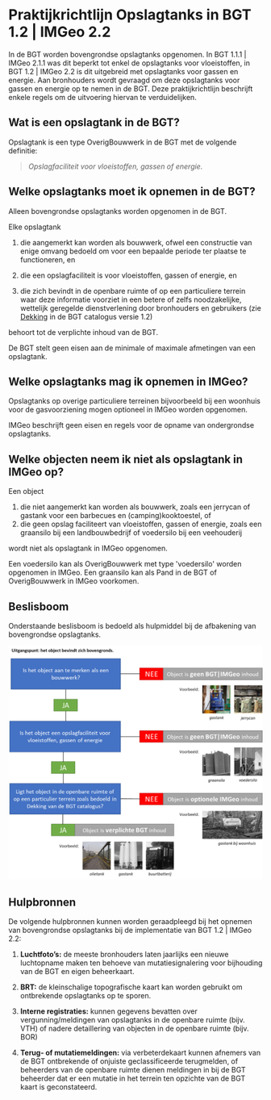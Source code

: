 # Praktijkrichtlijn Opslagtanks in BGT 1.2 | IMGeo 2.2

In de BGT worden bovengrondse opslagtanks opgenomen. In BGT 1.1.1 | IMGeo 2.1.1
was dit beperkt tot enkel de opslagtanks voor vloeistoffen, in BGT
1.2 | IMGeo 2.2 is dit uitgebreid met opslagtanks voor gassen en energie. Aan
bronhouders wordt gevraagd om deze opslagtanks voor gassen en energie op te
nemen in de BGT. Deze praktijkrichtlijn beschrijft enkele regels om de
uitvoering hiervan te verduidelijken.

## Wat is een opslagtank in de BGT?


Opslagtank is een type OverigBouwwerk in de BGT met de volgende definitie:

>   *Opslagfaciliteit voor vloeistoffen, gassen of energie.*

## Welke opslagtanks moet ik opnemen in de BGT?


Alleen bovengrondse opslagtanks worden opgenomen in de BGT.

Elke opslagtank

1.  die aangemerkt kan worden als bouwwerk, ofwel een constructie van enige
    omvang bedoeld om voor een bepaalde periode ter plaatse te functioneren, en

2.  die een opslagfaciliteit is voor vloeistoffen, gassen of energie, en

3.  die zich bevindt in de openbare ruimte of op een particuliere terrein waar
    deze informatie voorziet in een betere of zelfs noodzakelijke, wettelijk
    geregelde dienstverlening door bronhouders en gebruikers (zie
    [Dekking](https://docs.geostandaarden.nl/imgeo/catalogus/bgt/#dekking) in de
    BGT catalogus versie 1.2)

behoort tot de verplichte inhoud van de BGT.

De BGT stelt geen eisen aan de minimale of maximale afmetingen van een
opslagtank.

## Welke opslagtanks mag ik opnemen in IMGeo?

Opslagtanks op overige particuliere terreinen bijvoorbeeld bij een woonhuis voor
de gasvoorziening mogen optioneel in IMGeo worden opgenomen.

IMGeo beschrijft geen eisen en regels voor de opname van ondergrondse
opslagtanks.

## Welke objecten neem ik niet als opslagtank in IMGeo op?

Een object 
1. die niet aangemerkt kan worden als bouwwerk, zoals een jerrycan of
gastank voor een barbecues en (camping)kooktoestel, of
2. die geen opslag faciliteert van vloeistoffen, gassen of energie,
zoals een graansilo bij een landbouwbedrijf of voedersilo bij een veehouderij

wordt niet als opslagtank in IMGeo opgenomen.

Een voedersilo kan als OverigBouwwerk met type 'voedersilo' worden opgenomen in IMGeo.
Een graansilo kan als Pand in de BGT of OverigBouwwerk in IMGeo voorkomen.

## Beslisboom


Onderstaande beslisboom is bedoeld als hulpmiddel bij de afbakening van
bovengrondse opslagtanks.

![](media/507a50d91d43ff102505c9a8257ece79.png)

## Hulpbronnen


De volgende hulpbronnen kunnen worden geraadpleegd bij het opnemen van
bovengrondse opslagtanks bij de implementatie van BGT 1.2 | IMGeo 2.2:

1.  **Luchtfoto’s:** de meeste bronhouders laten jaarlijks een nieuwe
    luchtopname maken ten behoeve van mutatiesignalering voor bijhouding van de BGT en eigen beheerkaart.

2.  **BRT:** de kleinschalige topografische kaart kan worden gebruikt om
    ontbrekende opslagtanks op te sporen.

3.  **Interne registraties:** kunnen gegevens bevatten over vergunning/meldingen
    van opslagtanks in de openbare ruimte (bijv. VTH) of nadere detaillering van
    objecten in de openbare ruimte (bijv. BOR)

4.  **Terug- of mutatiemeldingen:** via verbeterdekaart kunnen afnemers van de
    BGT ontbrekende of onjuiste geclassificeerde terugmelden, of beheerders van
    de openbare ruimte dienen meldingen in bij de BGT beheerder dat er een
    mutatie in het terrein ten opzichte van de BGT kaart is geconstateerd.
